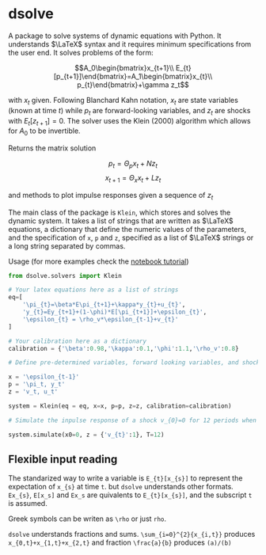 # dsolve

A package to solve systems of dynamic equations with Python. It understands $\LaTeX$ syntax and it requires minimum specifications from the user end. It solves problems of the form:

$$A_0\begin{bmatrix}x_{t+1}\\ E_{t}[p_{t+1}]\end{bmatrix}=A_1\begin{bmatrix}x_{t}\\ p_{t}\end{bmatrix}+\gamma z_t$$

with $x_t$ given. Following Blanchard Kahn notation, $x_{t}$ are state variables (known at time $t$) while $p_{t}$ are forward-looking variables, and $z_t$ are shocks with $E_t[z_{t+1}]=0$. The solver uses the Klein (2000) algorithm which allows for $A_0$ to be invertible. 

Returns the matrix solution


$$p_t=\Theta_p x_t+Nz_t$$
$$x_{t+1}=\Theta_x x_t+Lz_t$$

and methods to plot impulse responses given a sequence of $z_t$

The main class of the package is `Klein`, which stores and solves the dynamic system. It takes a list of strings that are written as $\LaTeX$ equations, a dictionary that define the numeric values of the parameters, and the specification of `x`, `p` and `z`, specified as a list of $\LaTeX$ strings or a long string separated by commas.  

Usage (for more examples check the [notebook tutorial](https://github.com/marcdelabarrera/dsolve/blob/main/notebooks/dsolve_tutorial.ipynb))
```python
from dsolve.solvers import Klein

# Your latex equations here as a list of strings
eq=[
    '\pi_{t}=\beta*E\pi_{t+1}+\kappa*y_{t}+u_{t}',
    'y_{t}=Ey_{t+1}+(1-\phi)*E[\pi_{t+1}]+\epsilon_{t}',
    '\epsilon_{t} = \rho_v*\epsilon_{t-1}+v_{t}'
]

# Your calibration here as a dictionary
calibration = {'\beta':0.98,'\kappa':0.1,'\phi':1.1,'\rho_v':0.8}

# Define pre-determined variables, forward looking variables, and shocks as strings separated by commas or a list of strings.

x = '\epsilon_{t-1}'
p = '\pi_t, y_t'
z = 'v_t, u_t'

system = Klein(eq = eq, x=x, p=p, z=z, calibration=calibration)

# Simulate the inpulse response of a shock v_{0}=0 for 12 periods when \epsilon_{-1}=0

system.simulate(x0=0, z = {'v_{t}':1}, T=12)
```

## Flexible input reading

The standarized way to write a variable is `E_{t}[x_{s}]` to represent the expectation of `x_{s}` at time `t`. but `dsolve` understands other formats. `Ex_{s}`, `E[x_s]` and `Ex_s` are quivalents to  `E_{t}[x_{s}]`, and the subscript `t` is assumed. 

Greek symbols can be writen as `\rho` or just `rho`. 

`dsolve` understands fractions and sums. `\sum_{i=0}^{2}{x_{i,t}}` produces `x_{0,t}+x_{1,t}+x_{2,t}` and fraction `\frac{a}{b}` produces `(a)/(b)`